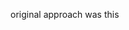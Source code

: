original approach was this

<!-- def stock_picker(prices)
    max_profit = 0
    buy_day = 0
    sell_day = 0
    buy_sell_day = [0,0]

    min_price = prices[0]
    min_index = 0


  prices.each_with_index do |buy_price, buy_day| # buy_price is the price of the stock on the buy day
    prices.each_with_index do |sell_price, sell_day| # sell_price is the price of the stock on the sell day
        profit = sell_price - buy_price
        if profit > max_profit && buy_day < sell_day # if the profit is greater than the current max profit
            max_profit = profit # set the max profit to the new profit
            buy_sell_day = [buy_day, sell_day] # set the buy and sell day to the new buy and sell day
      end
    end
  end

    puts "\nBuy on day #{buy_day} and sell on day #{sell_day} for $#{max_profit}"
    p buy_sell_day
  end
  stock_picker([17,3,6,9,15,8,6,1,10]) -->
